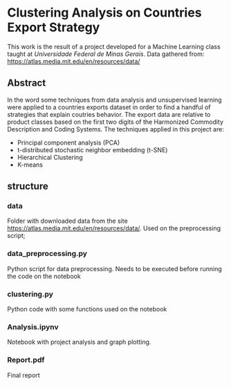 # Clustering Analysis on Countries Export Strategy

This work is the result of a project developed for a Machine Learning class taught at _Universidade Federal de Minas Gerais_. Data gathered from: https://atlas.media.mit.edu/en/resources/data/

## Abstract
In the word some techniques from data analysis and unsupervised learning were applied to a countries exports dataset in order to find a handful of strategies that explain coutries behavior.
The export data are relative to product classes based on the first two digits of the Harmonized Commodity Description and Coding Systems. The techniques applied in this project are:

* Principal component analysis (PCA)
* t-distributed stochastic neighbor embedding (t-SNE)
* Hierarchical Clustering
* K-means

## structure 
### data
Folder with downloaded data from the site https://atlas.media.mit.edu/en/resources/data/. Used on the preprocessing script;
### data_preprocessing.py
Python script for data preprocessing. Needs to be executed before running the code on the notebook
### clustering.py
Python code with some functions used on the notebook
### Analysis.ipynv
Notebook with project analysis and graph plotting.
### Report.pdf
Final report
